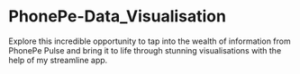 # PhonePe-Data_Visualisation
Explore this incredible opportunity to tap into the wealth of information from PhonePe Pulse and bring it to life through stunning visualisations with the help of my streamline app.
